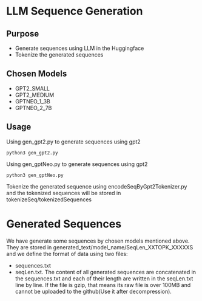 # LLM Sequence Generation

## Purpose

- Generate sequences using LLM in the Huggingface
- Tokenize the generated sequences

## Chosen Models
- GPT2_SMALL
- GPT2_MEDIUM
- GPTNEO_1_3B
- GPTNEO_2_7B

## Usage

Using gen_gpt2.py to generate sequences using gpt2
```
python3 gen_gpt2.py
```

Using gen_gptNeo.py to generate sequences using gpt2

```
python3 gen_gptNeo.py
```

Tokenize the generated sequence using encodeSeqByGpt2Tokenizer.py and the tokenized sequences will be stored in tokenizeSeq/tokenizedSequences

# Generated Sequences

We have generate some sequences by chosen models mentioned above. They are stored in generated_text/model_name/SeqLen_XXTOPK_XXXXXS and we define the format of data using two files: 
- sequences.txt 
- seqLen.txt. 
The content of all generated sequences are concatenated in the sequences.txt and each of their length are written in the seqLen.txt line by line. If the file is gzip, that means its raw file is over 100MB and cannot be uploaded to the github(Use it after decompression).